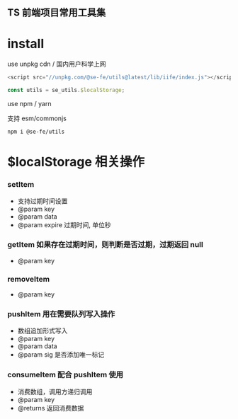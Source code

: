 ## TS 前端项目常用工具集

# install

use unpkg cdn / 国内用户科学上网

```js
<script src="//unpkg.com/@se-fe/utils@latest/lib/iife/index.js"></script>;

const utils = se_utils.$localStorage;
```

use npm / yarn

支持 esm/commonjs

```
npm i @se-fe/utils
```

# $localStorage 相关操作

### setItem

- 支持过期时间设置
- @param key
- @param data
- @param expire 过期时间, 单位秒

### getItem 如果存在过期时间，则判断是否过期，过期返回 null

- @param key

### removeItem

- @param key

### pushItem 用在需要队列写入操作

- 数组追加形式写入
- @param key
- @param data
- @param sig 是否添加唯一标记

### consumeItem 配合 pushItem 使用

- 消费数组，调用方递归调用
- @param key
- @returns 返回消费数据
